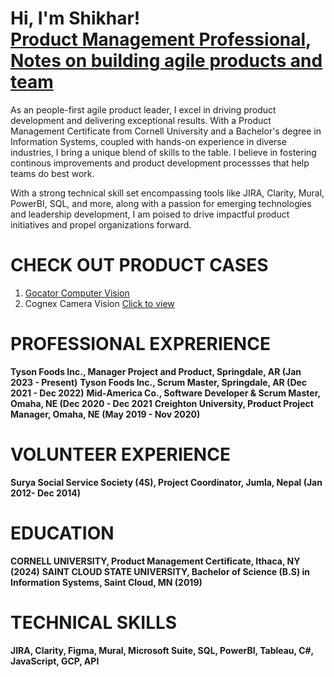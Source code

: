 <h1>Hi, I'm Shikhar! <br/> <a href="https://www.linkedin.com/in/shikharstha/">Product Management Professional</a>, <a href="https://www.linkedin.com/build-relation/newsletter-follow?entityUrn=7137295985310924800">Notes on building agile products and team </a></h1>

As an people-first agile product leader, I excel in driving product development and delivering exceptional results. With a Product Management Certificate from Cornell University and a Bachelor's degree in Information Systems, coupled with hands-on experience in diverse industries, I bring a unique blend of skills to the table. I believe in fostering continous improvements and product development processses that help teams do best work. 

With a strong technical skill set encompassing tools like JIRA, Clarity, Mural, PowerBI, SQL, and more, along with a passion for emerging technologies and leadership development, I am poised to drive impactful product initiatives and propel organizations forward.

# CHECK OUT PRODUCT CASES
1. [Gocator Computer Vision](GocatorProductCase.md)
2. Cognex Camera Vision [Click to view](https://drive.google.com/file/d/1BMPDFPWd79NUe9lPwllVGYcPnvNWbfGt/view?usp=share_link)
  
<!---<object data="{{pdfviewer/Gocator Computer Vision MVP POC - Shikhar Shrestha.pdf}}" width="1000" height="1000" type='application/pdf'></object>-->

# PROFESSIONAL EXPRERIENCE
**Tyson Foods Inc., Manager Project and Product, Springdale, AR (Jan 2023 - Present)**
**Tyson Foods Inc., Scrum Master, Springdale, AR (Dec 2021 - Dec 2022)**
**Mid-America Co.,  Software Developer & Scrum Master, Omaha, NE (Dec 2020 - Dec 2021**
**Creighton University, Product Project Manager, Omaha, NE (May 2019 - Nov 2020)**

# VOLUNTEER EXPERIENCE
**Surya Social Service Society (4S), Project Coordinator, Jumla, Nepal (Jan 2012- Dec 2014)**

# EDUCATION
**CORNELL UNIVERSITY, Product Management Certificate, Ithaca, NY (2024)**
**SAINT CLOUD STATE UNIVERSITY, Bachelor of Science (B.S) in Information Systems, Saint Cloud, MN (2019)**

# TECHNICAL SKILLS
**JIRA, Clarity, Figma, Mural, Microsoft Suite, SQL, PowerBI, Tableau, C#, JavaScript, GCP, API**

